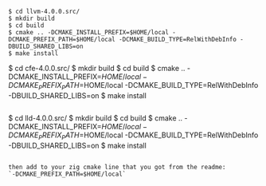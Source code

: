 ```
$ cd llvm-4.0.0.src/
$ mkdir build
$ cd build
$ cmake .. -DCMAKE_INSTALL_PREFIX=$HOME/local -DCMAKE_PREFIX_PATH=$HOME/local -DCMAKE_BUILD_TYPE=RelWithDebInfo -DBUILD_SHARED_LIBS=on
$ make install

```
$ cd cfe-4.0.0.src/
$ mkdir build
$ cd build
$ cmake .. -DCMAKE_INSTALL_PREFIX=$HOME/local -DCMAKE_PREFIX_PATH=$HOME/local -DCMAKE_BUILD_TYPE=RelWithDebInfo -DBUILD_SHARED_LIBS=on
$ make install
```

```
$ cd lld-4.0.0.src/
$ mkdir build
$ cd build
$ cmake .. -DCMAKE_INSTALL_PREFIX=$HOME/local -DCMAKE_PREFIX_PATH=$HOME/local -DCMAKE_BUILD_TYPE=RelWithDebInfo -DBUILD_SHARED_LIBS=on
$ make install
```

then add to your zig cmake line that you got from the readme:
`-DCMAKE_PREFIX_PATH=$HOME/local`
